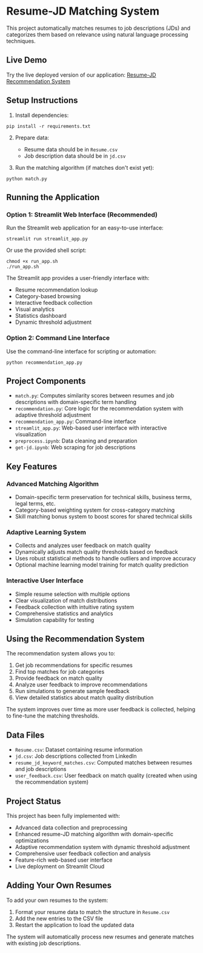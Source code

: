 # Resume-JD Matching System

This project automatically matches resumes to job descriptions (JDs) and categorizes them based on relevance using natural language processing techniques.

## Live Demo

Try the live deployed version of our application:
[Resume-JD Recommendation System](https://ds--job-resume-match-system.streamlit.app/)

## Setup Instructions

1. Install dependencies:
```
pip install -r requirements.txt
```

2. Prepare data:
   - Resume data should be in `Resume.csv`
   - Job description data should be in `jd.csv`

3. Run the matching algorithm (if matches don't exist yet):
```
python match.py
```

## Running the Application

### Option 1: Streamlit Web Interface (Recommended)

Run the Streamlit web application for an easy-to-use interface:
```
streamlit run streamlit_app.py
```

Or use the provided shell script:
```
chmod +x run_app.sh
./run_app.sh
```

The Streamlit app provides a user-friendly interface with:
- Resume recommendation lookup
- Category-based browsing
- Interactive feedback collection
- Visual analytics
- Statistics dashboard
- Dynamic threshold adjustment

### Option 2: Command Line Interface

Use the command-line interface for scripting or automation:
```
python recommendation_app.py
```

## Project Components

- `match.py`: Computes similarity scores between resumes and job descriptions with domain-specific term handling
- `recommendation.py`: Core logic for the recommendation system with adaptive threshold adjustment
- `recommendation_app.py`: Command-line interface
- `streamlit_app.py`: Web-based user interface with interactive visualization
- `preprocess.ipynb`: Data cleaning and preparation
- `get-jd.ipynb`: Web scraping for job descriptions

## Key Features

### Advanced Matching Algorithm
- Domain-specific term preservation for technical skills, business terms, legal terms, etc.
- Category-based weighting system for cross-category matching
- Skill matching bonus system to boost scores for shared technical skills

### Adaptive Learning System
- Collects and analyzes user feedback on match quality
- Dynamically adjusts match quality thresholds based on feedback
- Uses robust statistical methods to handle outliers and improve accuracy
- Optional machine learning model training for match quality prediction

### Interactive User Interface
- Simple resume selection with multiple options
- Clear visualization of match distributions
- Feedback collection with intuitive rating system
- Comprehensive statistics and analytics
- Simulation capability for testing

## Using the Recommendation System

The recommendation system allows you to:
1. Get job recommendations for specific resumes
2. Find top matches for job categories
3. Provide feedback on match quality
4. Analyze user feedback to improve recommendations
5. Run simulations to generate sample feedback
6. View detailed statistics about match quality distribution

The system improves over time as more user feedback is collected, helping to fine-tune the matching thresholds.

## Data Files

- `Resume.csv`: Dataset containing resume information
- `jd.csv`: Job descriptions collected from LinkedIn
- `resume_jd_keyword_matches.csv`: Computed matches between resumes and job descriptions
- `user_feedback.csv`: User feedback on match quality (created when using the recommendation system)

## Project Status

This project has been fully implemented with:
- Advanced data collection and preprocessing
- Enhanced resume-JD matching algorithm with domain-specific optimizations
- Adaptive recommendation system with dynamic threshold adjustment
- Comprehensive user feedback collection and analysis
- Feature-rich web-based user interface
- Live deployment on Streamlit Cloud

## Adding Your Own Resumes

To add your own resumes to the system:
1. Format your resume data to match the structure in `Resume.csv`
2. Add the new entries to the CSV file
3. Restart the application to load the updated data

The system will automatically process new resumes and generate matches with existing job descriptions.
